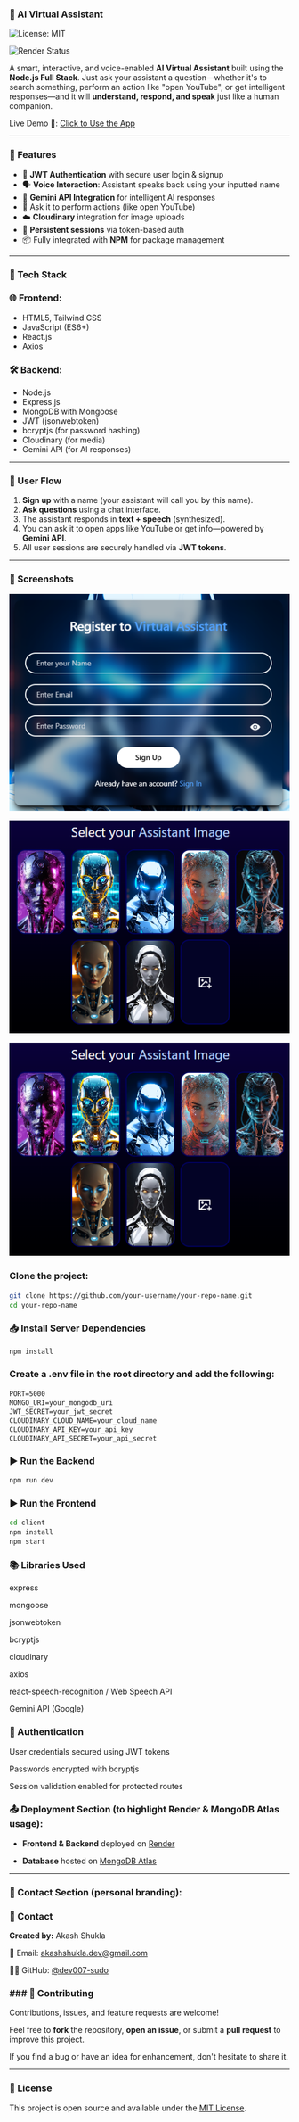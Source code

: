 ### 🤖 AI Virtual Assistant
![License: MIT](https://img.shields.io/badge/License-MIT-yellow.svg?style=for-the-badge)  

![Render Status](https://img.shields.io/badge/Render-Deployed-blueviolet?style=for-the-badge&logo=render)

A smart, interactive, and voice-enabled **AI Virtual Assistant** built using the **Node.js Full Stack**. Just ask your assistant a question—whether it's to search something, perform an action like "open YouTube", or get intelligent responses—and it will **understand, respond, and speak** just like a human companion.

Live Demo 🔗: [Click to Use the App](https://virtual-assistant-1-p3xa.onrender.com)

---

### 🚀 Features

- 🔐 **JWT Authentication** with secure user login & signup
- 🗣️ **Voice Interaction**: Assistant speaks back using your inputted name
- 💬 **Gemini API Integration** for intelligent AI responses
- 🧠 Ask it to perform actions (like open YouTube)
- ☁️ **Cloudinary** integration for image uploads
- 🔁 **Persistent sessions** via token-based auth
- 📦 Fully integrated with **NPM** for package management

---

### 🧰 Tech Stack

### 🌐 Frontend:
- HTML5, Tailwind CSS
- JavaScript (ES6+)
- React.js
- Axios

### 🛠️ Backend:
- Node.js
- Express.js
- MongoDB with Mongoose
- JWT (jsonwebtoken)
- bcryptjs (for password hashing)
- Cloudinary (for media)
- Gemini API (for AI responses)

---

### 👤 User Flow

1. **Sign up** with a name (your assistant will call you by this name).
2. **Ask questions** using a chat interface.
3. The assistant responds in **text + speech** (synthesized).
4. You can ask it to open apps like YouTube or get info—powered by **Gemini API**.
5. All user sessions are securely handled via **JWT tokens**.

---

### 📸 Screenshots
![Home Page](https://github.com/dev007-sudo/Virtual-Assistant/blob/main/va1.PNG)

![Chat Interface](https://github.com/dev007-sudo/Virtual-Assistant/blob/main/va2.PNG)

![Chat Interface](https://github.com/dev007-sudo/Virtual-Assistant/blob/main/va2.PNG)

### Clone the project:
```bash
git clone https://github.com/your-username/your-repo-name.git
cd your-repo-name
```
### 📥 Install Server Dependencies
```bash
npm install
```

### Create a .env file in the root directory and add the following:
```env
PORT=5000
MONGO_URI=your_mongodb_uri
JWT_SECRET=your_jwt_secret
CLOUDINARY_CLOUD_NAME=your_cloud_name
CLOUDINARY_API_KEY=your_api_key
CLOUDINARY_API_SECRET=your_api_secret
```

### ▶️ Run the Backend
```bash
npm run dev
```

### ▶️ Run the Frontend
```bash
cd client
npm install
npm start
```

### 📚 Libraries Used
express

mongoose

jsonwebtoken

bcryptjs

cloudinary

axios

react-speech-recognition / Web Speech API

Gemini API (Google)

### 🔐 Authentication
User credentials secured using JWT tokens

Passwords encrypted with bcryptjs

Session validation enabled for protected routes

### 📤 Deployment Section (to highlight Render & MongoDB Atlas usage):

- **Frontend & Backend** deployed on [Render](https://render.com/)

- **Database** hosted on [MongoDB Atlas](https://www.mongodb.com/cloud/atlas)

---

### 📧 Contact Section (personal branding):
### 📧 Contact

**Created by:** Akash Shukla  

📧 Email: [akashshukla.dev@gmail.com](mailto:akashshukla.dev@gmail.com) 

👨‍💻 GitHub: [@dev007-sudo](https://github.com/dev007-sudo)

### ### 🤝 Contributing 
Contributions, issues, and feature requests are welcome!

Feel free to **fork** the repository, **open an issue**, or submit a **pull request** to improve this project.

If you find a bug or have an idea for enhancement, don't hesitate to share it.

---
### 🧾 License
This project is open source and available under the [MIT License](https://opensource.org/licenses/MIT).
